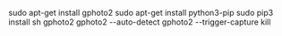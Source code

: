 sudo apt-get install gphoto2
sudo apt-get install python3-pip
sudo pip3 install sh
gphoto2 
gphoto2 --auto-detect
gphoto2 --trigger-capture
kill 